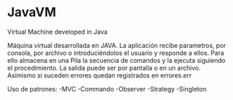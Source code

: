 # JavaVM
Virtual Machine developed in Java 

Máquina virtual desarrollada en JAVA. La aplicación recibe parametros, por consola, por archivo o introduciéndolos el usuario y responde a ellos. 
Para ello almacena en una Pila la secuencia de comandos y la ejecuta siguiendo el procedimiento. La salida puede ser por pantalla o en un archivo. Asímismo si suceden errores quedan registrados en errores.err

Uso de patrones: 
  -MVC
  -Commando
  -Observer
  -Strategy
  -Singleton
